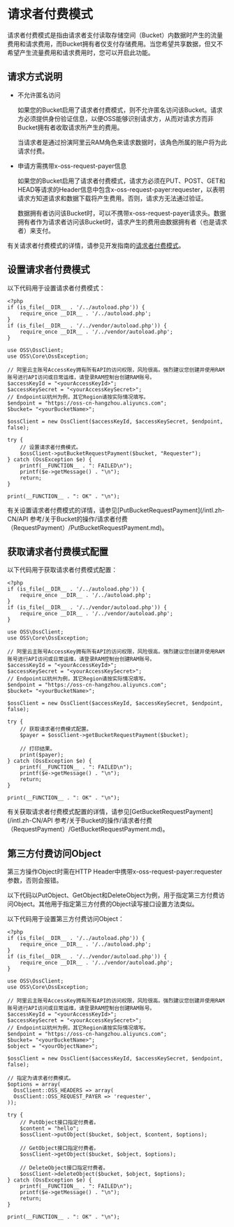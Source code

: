 # 请求者付费模式

请求者付费模式是指由请求者支付读取存储空间（Bucket）内数据时产生的流量费用和请求费用，而Bucket拥有者仅支付存储费用。当您希望共享数据，但又不希望产生流量费用和请求费用时，您可以开启此功能。

## 请求方式说明

-   不允许匿名访问

    如果您的Bucket启用了请求者付费模式，则不允许匿名访问该Bucket。请求方必须提供身份验证信息，以便OSS能够识别请求方，从而对请求方而非Bucket拥有者收取请求所产生的费用。

    当请求者是通过扮演阿里云RAM角色来请求数据时，该角色所属的账户将为此请求付费。

-   申请方需携带x-oss-request-payer信息

    如果您的Bucket启用了请求者付费模式，请求方必须在PUT、POST、GET和HEAD等请求的Header信息中包含x-oss-request-payer:requester，以表明请求方知道请求和数据下载将产生费用。否则，请求方无法通过验证。

    数据拥有者访问该Bucket时，可以不携带x-oss-request-payer请求头。数据拥有者作为请求者访问该Bucket时，请求产生的费用由数据拥有者（也是请求者）来支付。


有关请求者付费模式的详情，请参见开发指南的[请求者付费模式](/intl.zh-CN/开发指南/存储空间（Bucket）/请求者付费模式.md)。

## 设置请求者付费模式

以下代码用于设置请求者付费模式：

```
<?php
if (is_file(__DIR__ . '/../autoload.php')) {
    require_once __DIR__ . '/../autoload.php';
}
if (is_file(__DIR__ . '/../vendor/autoload.php')) {
    require_once __DIR__ . '/../vendor/autoload.php';
}

use OSS\OssClient;
use OSS\Core\OssException;

// 阿里云主账号AccessKey拥有所有API的访问权限，风险很高。强烈建议您创建并使用RAM账号进行API访问或日常运维，请登录RAM控制台创建RAM账号。
$accessKeyId = "<yourAccessKeyId>";
$accessKeySecret = "<yourAccessKeySecret>";
// Endpoint以杭州为例，其它Region请按实际情况填写。
$endpoint = "https://oss-cn-hangzhou.aliyuncs.com";
$bucket= "<yourBucketName>";

$ossClient = new OssClient($accessKeyId, $accessKeySecret, $endpoint, false);

try {
    // 设置请求者付费模式。
    $ossClient->putBucketRequestPayment($bucket, "Requester");
} catch (OssException $e) {
    printf(__FUNCTION__ . ": FAILED\n");
    printf($e->getMessage() . "\n");
    return;
}

print(__FUNCTION__ . ": OK" . "\n");
```

有关设置请求者付费模式的详情，请参见[PutBucketRequestPayment](/intl.zh-CN/API 参考/关于Bucket的操作/请求者付费（RequestPayment）/PutBucketRequestPayment.md)。

## 获取请求者付费模式配置

以下代码用于获取请求者付费模式配置：

```
<?php
if (is_file(__DIR__ . '/../autoload.php')) {
    require_once __DIR__ . '/../autoload.php';
}
if (is_file(__DIR__ . '/../vendor/autoload.php')) {
    require_once __DIR__ . '/../vendor/autoload.php';
}

use OSS\OssClient;
use OSS\Core\OssException;

// 阿里云主账号AccessKey拥有所有API的访问权限，风险很高。强烈建议您创建并使用RAM账号进行API访问或日常运维，请登录RAM控制台创建RAM账号。
$accessKeyId = "<yourAccessKeyId>";
$accessKeySecret = "<yourAccessKeySecret>";
// Endpoint以杭州为例，其它Region请按实际情况填写。
$endpoint = "https://oss-cn-hangzhou.aliyuncs.com";
$bucket= "<yourBucketName>";

$ossClient = new OssClient($accessKeyId, $accessKeySecret, $endpoint, false);

try {
    // 获取请求者付费模式配置。
    $payer = $ossClient->getBucketRequestPayment($bucket);

    // 打印结果。
    print($payer);
} catch (OssException $e) {
    printf(__FUNCTION__ . ": FAILED\n");
    printf($e->getMessage() . "\n");
    return;
}

print(__FUNCTION__ . ": OK" . "\n"); 
```

有关获取请求者付费模式配置的详情，请参见[GetBucketRequestPayment](/intl.zh-CN/API 参考/关于Bucket的操作/请求者付费（RequestPayment）/GetBucketRequestPayment.md)。

## 第三方付费访问Object

第三方操作Object时需在HTTP Header中携带x-oss-request-payer:requester参数，否则会报错。

以下代码以PutObject、GetObject和DeleteObject为例，用于指定第三方付费访问Object。其他用于指定第三方付费的Object读写接口设置方法类似。

以下代码用于设置第三方付费访问Object：

```
<?php
if (is_file(__DIR__ . '/../autoload.php')) {
    require_once __DIR__ . '/../autoload.php';
}
if (is_file(__DIR__ . '/../vendor/autoload.php')) {
    require_once __DIR__ . '/../vendor/autoload.php';
}

use OSS\OssClient;
use OSS\Core\OssException;

// 阿里云主账号AccessKey拥有所有API的访问权限，风险很高。强烈建议您创建并使用RAM账号进行API访问或日常运维，请登录RAM控制台创建RAM账号。
$accessKeyId = "<yourAccessKeyId>";
$accessKeySecret = "<yourAccessKeySecret>";
// Endpoint以杭州为例，其它Region请按实际情况填写。
$endpoint = "https://oss-cn-hangzhou.aliyuncs.com";
$bucket= "<yourBucketName>";
$object = "<yourObjectName>";

$ossClient = new OssClient($accessKeyId, $accessKeySecret, $endpoint, false);

// 指定为请求者付费模式。
$options = array(
  OssClient::OSS_HEADERS => array(
  OssClient::OSS_REQUEST_PAYER => 'requester',
));

try {
    // PutObject接口指定付费者。
    $content = "hello";
    $ossClient->putObject($bucket, $object, $content, $options);

    // GetObject接口指定付费者。
    $ossClient->getObject($bucket, $object, $options);

    // DeleteObject接口指定付费者。
    $ossClient->deleteObject($bucket, $object, $options);
} catch (OssException $e) {
    printf(__FUNCTION__ . ": FAILED\n");
    printf($e->getMessage() . "\n");
    return;
}

print(__FUNCTION__ . ": OK" . "\n"); 
```

